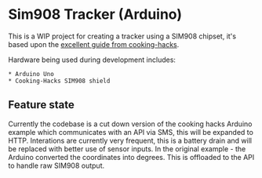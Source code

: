 # Sim908 Tracker (Arduino)
This is a WIP project for creating a tracker using a SIM908 chipset, it's based upon the [excellent guide from cooking-hacks](https://www.cooking-hacks.com/documentation/tutorials/geolocation-tracker-gprs-gps-geoposition-sim908-arduino-raspberry-pi).

Hardware being used during development includes:

	* Arduino Uno
	* Cooking-Hacks SIM908 shield

## Feature state
Currently the codebase is a cut down version of the cooking hacks Arduino example which communicates with an API via SMS, this will be expanded to HTTP.
Interations are currently very frequent, this is a battery drain and will be replaced with better use of sensor inputs.
In the original example - the Arduino converted the coordinates into degrees. This is offloaded to the API to handle raw SIM908 output.
